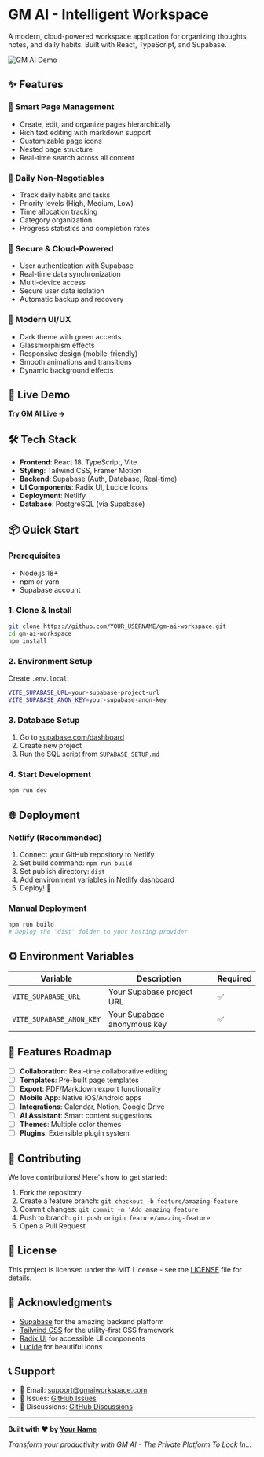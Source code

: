 # GM AI - Intelligent Workspace

A modern, cloud-powered workspace application for organizing thoughts, notes, and daily habits. Built with React, TypeScript, and Supabase.

![GM AI Demo](https://via.placeholder.com/800x400/0a0a0a/22c55e?text=GM+AI+Workspace)

## ✨ Features

### 📝 **Smart Page Management**
- Create, edit, and organize pages hierarchically
- Rich text editing with markdown support
- Customizable page icons
- Nested page structure
- Real-time search across all content

### 🎯 **Daily Non-Negotiables**
- Track daily habits and tasks
- Priority levels (High, Medium, Low)
- Time allocation tracking
- Category organization
- Progress statistics and completion rates

### 🔐 **Secure & Cloud-Powered**
- User authentication with Supabase
- Real-time data synchronization
- Multi-device access
- Secure user data isolation
- Automatic backup and recovery

### 🎨 **Modern UI/UX**
- Dark theme with green accents
- Glassmorphism effects
- Responsive design (mobile-friendly)
- Smooth animations and transitions
- Dynamic background effects

## 🚀 Live Demo

**[Try GM AI Live →](https://your-netlify-url.netlify.app)**

## 🛠️ Tech Stack

- **Frontend**: React 18, TypeScript, Vite
- **Styling**: Tailwind CSS, Framer Motion
- **Backend**: Supabase (Auth, Database, Real-time)
- **UI Components**: Radix UI, Lucide Icons
- **Deployment**: Netlify
- **Database**: PostgreSQL (via Supabase)

## 📦 Quick Start

### Prerequisites
- Node.js 18+ 
- npm or yarn
- Supabase account

### 1. Clone & Install
```bash
git clone https://github.com/YOUR_USERNAME/gm-ai-workspace.git
cd gm-ai-workspace
npm install
```

### 2. Environment Setup
Create `.env.local`:
```bash
VITE_SUPABASE_URL=your-supabase-project-url
VITE_SUPABASE_ANON_KEY=your-supabase-anon-key
```

### 3. Database Setup
1. Go to [supabase.com/dashboard](https://supabase.com/dashboard)
2. Create new project
3. Run the SQL script from `SUPABASE_SETUP.md`

### 4. Start Development
```bash
npm run dev
```

## 🌐 Deployment

### Netlify (Recommended)
1. Connect your GitHub repository to Netlify
2. Set build command: `npm run build`
3. Set publish directory: `dist`
4. Add environment variables in Netlify dashboard
5. Deploy! 🚀

### Manual Deployment
```bash
npm run build
# Deploy the 'dist' folder to your hosting provider
```

## ⚙️ Environment Variables

| Variable | Description | Required |
|----------|-------------|----------|
| `VITE_SUPABASE_URL` | Your Supabase project URL | ✅ |
| `VITE_SUPABASE_ANON_KEY` | Your Supabase anonymous key | ✅ |

## 📱 Features Roadmap

- [ ] **Collaboration**: Real-time collaborative editing
- [ ] **Templates**: Pre-built page templates
- [ ] **Export**: PDF/Markdown export functionality
- [ ] **Mobile App**: Native iOS/Android apps
- [ ] **Integrations**: Calendar, Notion, Google Drive
- [ ] **AI Assistant**: Smart content suggestions
- [ ] **Themes**: Multiple color themes
- [ ] **Plugins**: Extensible plugin system

## 🤝 Contributing

We love contributions! Here's how to get started:

1. Fork the repository
2. Create a feature branch: `git checkout -b feature/amazing-feature`
3. Commit changes: `git commit -m 'Add amazing feature'`
4. Push to branch: `git push origin feature/amazing-feature`
5. Open a Pull Request

## 📄 License

This project is licensed under the MIT License - see the [LICENSE](LICENSE) file for details.

## 🙏 Acknowledgments

- [Supabase](https://supabase.com) for the amazing backend platform
- [Tailwind CSS](https://tailwindcss.com) for the utility-first CSS framework
- [Radix UI](https://radix-ui.com) for accessible UI components
- [Lucide](https://lucide.dev) for beautiful icons

## 📞 Support

- 📧 Email: support@gmaiworkspace.com
- 🐛 Issues: [GitHub Issues](https://github.com/YOUR_USERNAME/gm-ai-workspace/issues)
- 💬 Discussions: [GitHub Discussions](https://github.com/YOUR_USERNAME/gm-ai-workspace/discussions)

---

**Built with ❤️ by [Your Name](https://github.com/YOUR_USERNAME)**

*Transform your productivity with GM AI - The Private Platform To Lock In...* 
